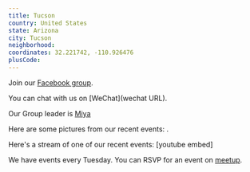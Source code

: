 ```yaml
---
title: Tucson
country: United States
state: Arizona
city: Tucson
neighborhood: 
coordinates: 32.221742, -110.926476
plusCode:
---
```

Join our [Facebook group](https://www.facebook.com/groups/free.code.camp.tucson).

You can chat with us on [WeChat](wechat URL).

Our Group leader is [Miya](freecodecamp.org/miya)

Here are some pictures from our recent events:
![]().

Here's a stream of one of our recent events:
[youtube embed]

We have events every Tuesday. You can RSVP for an event on [meetup](meetupurl).
